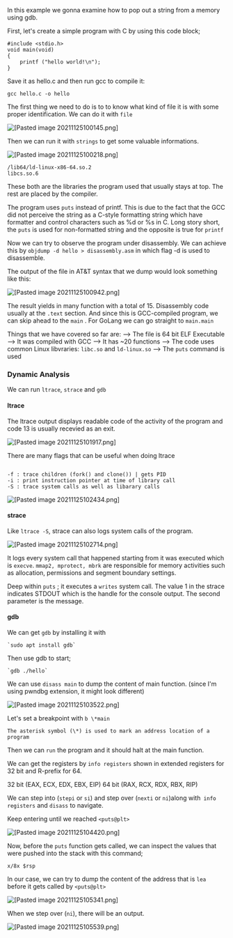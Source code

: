In this example we gonna examine how to pop out a string from a memory using gdb.

First, let's create a simple program with C by using this code block;


```
#include <stdio.h>
void main(void)
{
	printf ("hello world!\n");
}
```


Save it as hello.c and then run gcc to compile it:

`gcc hello.c -o hello`

The first thing we need to do is to to know what kind of file it is with some proper identification. We can do it with `file`

![[Pasted image 20211125100145.png]](https://github.com/0xK4gura/notes/blob/main/Reverse%20Engineering/attachments/Pasted%20image%2020211125100145.png)

Then we can run it with `strings` to get some valuable informations.

![[Pasted image 20211125100218.png]](https://github.com/0xK4gura/notes/blob/main/Reverse%20Engineering/attachments/Pasted%20image%2020211125100218.png)

```
/lib64/ld-linux-x86-64.so.2
libcs.so.6
```

These both are the libraries the program used that usually stays at top. The rest are placed by the compiler.

The program uses `puts` instead of printf. This is due to the fact that the GCC did not perceive the string as a C-style formatting string which have formatter and control characters such as %d or %s in C. Long story short, the `puts` is used for non-formatted string and the opposite is true for `printf`

Now we can try to observe the program under disassembly. We can achieve this by `objdump -d hello > disassembly.asm` in which flag -d is used to disassemble.

The output of the file in AT&T syntax that we dump would look something like this:

![[Pasted image 20211125100942.png]](https://github.com/0xK4gura/notes/blob/main/Reverse%20Engineering/attachments/Pasted%20image%2020211125100942.png)

The result yields in many function with a total of 15. Disassembly code usually at the `.text` section. And since this is GCC-compiled program, we can skip ahead to the `main` . For GoLang we can go straight to `main.main`

Things that we have covered so far are:
--> The file is 64 bit ELF Executable
--> It was compiled with GCC
--> It has ~20 functions
--> The code uses common Linux libvraries: `libc.so` and `ld-linux.so`
--> The `puts` command is used

### Dynamic Analysis

We can run `ltrace`, `strace` and `gdb`

#### ltrace
The ltrace output displays readable code of the activity of the program and code 13 is usually recevied as an exit.

![[Pasted image 20211125101917.png]](https://github.com/0xK4gura/notes/blob/main/Reverse%20Engineering/attachments/Pasted%20image%2020211125101917.png)

There are many flags that can be useful when doing ltrace

~~~

-f : trace children (fork() and clone()) | gets PID
-i : print instruction pointer at time of library call
-S : trace system calls as well as libarary calls

~~~

![[Pasted image 20211125102434.png]](https://github.com/0xK4gura/notes/blob/main/Reverse%20Engineering/attachments/Pasted%20image%2020211125102434.png)

#### strace
Like `ltrace -S`, strace can also logs system calls of the program. 

![[Pasted image 20211125102714.png]](https://github.com/0xK4gura/notes/blob/main/Reverse%20Engineering/attachments/Pasted%20image%2020211125102714.png)

It logs every system call that happened starting from it was executed which is `execve`. `mmap2, mprotect, mbrk` are responsible for memory activities such as allocation, permissions and segment boundary settings. 

Deep within `puts` ; it executes a `writes` system call. The value 1 in the strace indicates STDOUT which is the handle for the console output. The second parameter is the message.

#### gdb

We can get `gdb` by installing it with 
	
	`sudo apt install gdb`
	
Then use gdb to start; 
	
	`gdb ./hello`
	
We can use `disass main` to dump the content of main function. (since I'm using pwndbg extension, it might look different)

![[Pasted image 20211125103522.png]](https://github.com/0xK4gura/notes/blob/main/Reverse%20Engineering/attachments/Pasted%20image%2020211125103522.png)

Let's set a breakpoint with `b \*main`

	The asterisk symbol (\*) is used to mark an address location of a program

Then we can `run` the program and it should halt at the main function.

We can get the registers by `info registers` shown in extended registers for 32 bit and R-prefix for 64.

32 bit (EAX, ECX, EDX, EBX, EIP)
64 bit (RAX, RCX, RDX, RBX, RIP)

We can step into (`stepi` or `si`) and step over (`nexti` or `ni`)along with` info registers` and `disass` to navigate.

Keep entering until we reached `<puts@plt>`

![[Pasted image 20211125104420.png]](https://github.com/0xK4gura/notes/blob/main/Reverse%20Engineering/attachments/Pasted%20image%2020211125104420.png)

Now, before the `puts` function gets called, we can inspect the values that were pushed into the stack with this command;

	x/8x $rsp
	
In our case, we can try to dump the content of the address that is `lea` before it gets called by `<puts@plt>`

![[Pasted image 20211125105341.png]](https://github.com/0xK4gura/notes/blob/main/Reverse%20Engineering/attachments/Pasted%20image%2020211125105341.png)

When we step over (`ni`), there will be an output.

![[Pasted image 20211125105539.png]](https://github.com/0xK4gura/notes/blob/main/Reverse%20Engineering/attachments/Pasted%20image%2020211125105539.png)

